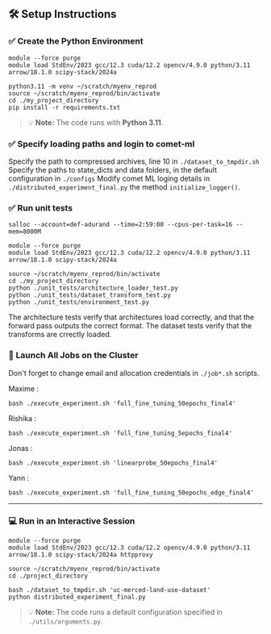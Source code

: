 ## 🛠️ Setup Instructions

### ✅ Create the Python Environment

```
module --force purge
module load StdEnv/2023 gcc/12.3 cuda/12.2 opencv/4.9.0 python/3.11 arrow/18.1.0 scipy-stack/2024a

python3.11 -m venv ~/scratch/myenv_reprod
source ~/scratch/myenv_reprod/bin/activate
cd ./my_project_directory
pip install -r requirements.txt
```

> 💡 **Note:** The code runs with **Python 3.11**.

### ✅ Specify loading paths and login to comet-ml

Specify the path to compressed archives, line 10 in `./dataset_to_tmpdir.sh`
Specify the paths to state_dicts and data folders, in the default configuration in `./configs`
Modify comet ML loging details in `./distributed_experiment_final.py` the method `initialize_logger()`.


### ✅ Run unit tests

```
salloc --account=def-adurand --time=2:59:00 --cpus-per-task=16 --mem=8000M

module --force purge
module load StdEnv/2023 gcc/12.3 cuda/12.2 opencv/4.9.0 python/3.11 arrow/18.1.0 scipy-stack/2024a

source ~/scratch/myenv_reprod/bin/activate
cd ./my_project_directory
python ./unit_tests/architecture_loader_test.py
python ./unit_tests/dataset_transform_test.py
python ./unit_tests/environment_test.py
```

The architecture tests verify that architectures load correctly, and that the forward pass outputs the correct format. 
The dataset tests verify that the transforms are crrectly loaded.

### 🚀 Launch All Jobs on the Cluster

Don't forget to change email and allocation credentials in ```./job*.sh``` scripts.

Maxime :
```
bash ./execute_experiment.sh 'full_fine_tuning_50epochs_final4'
```

Rishika :

```
bash ./execute_experiment.sh 'full_fine_tuning_5epochs_final4'
```

Jonas :
```
bash ./execute_experiment.sh 'linearprobe_50epochs_final4'
```

Yann :
```
bash ./execute_experiment.sh 'full_fine_tuning_50epochs_edge_final4'
```


---

### 💻 Run in an Interactive Session


```
module --force purge
module load StdEnv/2023 gcc/12.3 cuda/12.2 opencv/4.9.0 python/3.11 arrow/18.1.0 scipy-stack/2024a httpproxy

source ~/scratch/myenv_reprod/bin/activate
cd ./project_directory

bash ./dataset_to_tmpdir.sh 'uc-merced-land-use-dataset'
python distributed_experiment_final.py
```

> 💡 **Note:** The code runs a default configuration specified in `./utils/arguments.py`.
